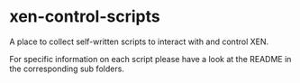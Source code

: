 xen-control-scripts
===================

A place to collect self-written scripts to interact with and control XEN.

For specific information on each script please have a look at the README in the corresponding sub folders.
